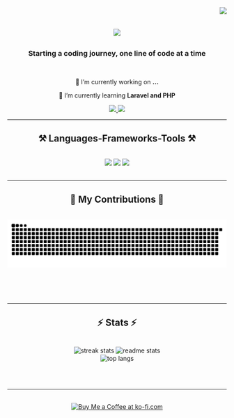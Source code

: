 <img align="right" src="https://visitor-badge.laobi.icu/badge?page_id=edaprgs.edaprgs" />

<h1 align="center">
    <img src="https://readme-typing-svg.herokuapp.com/?font=Righteous&size=35&center=true&vCenter=true&width=500&height=70&duration=4000&lines=Hello+World!+🌍;+I'm+Eda+Grace+Paragoso;&color=FB6F92" />
</h1>

<h3 align="center">Starting a coding journey, one line of code at a time</h3>

<br/>

<div align="center">
 
 🔭 I’m currently working on **...**
 
 🌱 I’m currently learning **Laravel and PHP**

 </div>
 
<div align="center"> 
  <a href="mailto:edaparagoso2002@gmail.com">
    <img src="https://img.shields.io/badge/Gmail-333333?style=for-the-badge&logo=gmail&logoColor=red" />
  </a>
  <a href="https://linkedin.com/in/eda-grace-paragoso" target="_blank">
    <img src="https://img.shields.io/badge/LinkedIn-0077B5?style=for-the-badge&logo=linkedin&logoColor=white" target="_blank" />
  </a>
</div>

 <hr/>
 
<h2 align="center">⚒️ Languages-Frameworks-Tools ⚒️</h2>
<br/>
<div align="center">
    <img src="https://skillicons.dev/icons?i=c,cpp,python,html,css,flask" />
    <img src="https://skillicons.dev/icons?i=figma,vscode,github,git,discord,bitbucket" />
    <img src="https://skillicons.dev/icons?i=mysql,postgres,sqlite,notion,postman,wordpress" /><br>
</div>

<br/>
<hr/>

<div align="center">
  <h2>🐍 My Contributions 🐍</h2>
  <br>
  <img alt="snake eating my contributions" src="https://raw.githubusercontent.com/edaprgs/edaprgs/output/github-contribution-grid-snake.svg" />
  
  <br/><br/><br/>
</div>

<hr/>

<h2 align="center">⚡ Stats ⚡</h2>
<br>
<div align=center>
  <img width=390 src="https://github-readme-streak-stats-edaprgs.vercel.app/?user=edaprgs&count_private=true&theme=react&border_radius=10" alt="streak stats"/>
  <img width=390 src="https://github-readme-stats-edaprgs.vercel.app/api?username=edaprgs&count_private=true&show_icons=true&theme=react&rank_icon=github&border_radius=10" alt="readme stats" />
  <br/>
  <img width=325 align="center" src="https://github-readme-stats-edaprgs.vercel.app/api/top-langs/?username=edaprgs&hide=HTML&langs_count=8&layout=compact&theme=react&border_radius=10&size_weight=0.5&count_weight=0.5&exclude_repo=github-readme-stats" alt="top langs" />
</div>

<br/><br/>

<hr/>

<br/>

<div align="center">
<a href='https://ko-fi.com/V7V4RAK9C' target='_blank'><img height='64' style='border:0px;height:64px;' src='https://storage.ko-fi.com/cdn/kofi1.png?v=3' border='0' alt='Buy Me a Coffee at ko-fi.com' /></a>
</div>

<br/>
